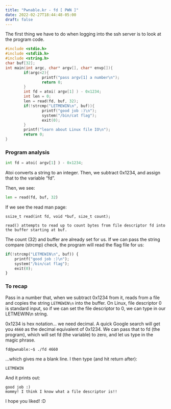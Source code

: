 ```yaml
---
title: "Pwnable.kr - fd [ PWN ]"
date: 2022-02-27T18:44:48-05:00
draft: false
---
```


The first thing we have to do when logging into the ssh server is to look at the program code.

```c
#include <stdio.h>
#include <stdlib.h>
#include <string.h>
char buf[32];
int main(int argc, char* argv[], char* envp[]){
        if(argc<2){
                printf("pass argv[1] a number\n");
                return 0;
        }
        int fd = atoi( argv[1] ) - 0x1234;
        int len = 0;
        len = read(fd, buf, 32);
        if(!strcmp("LETMEWIN\n", buf)){
                printf("good job :)\n");
                system("/bin/cat flag");
                exit(0);
        }
        printf("learn about Linux file IO\n");
        return 0;
}
```

### __Program analysis__

```python
int fd = atoi( argv[1] ) - 0x1234;
```

Atoi converts a string to an integer. Then, we subtract 0x1234, and assign that to the variable “fd”.

Then, we see:

```python
len = read(fd, buf, 32)
```

If we see the read man page:

```
ssize_t read(int fd, void *buf, size_t count);

read() attempts to read up to count bytes from file descriptor fd into the buffer starting at buf.
```

The count (32) and buffer are already set for us. If we can pass the string compare (strcmp) check, the program will read the flag file for us:

```python
if(!strcmp("LETMEWIN\n", buf)) {
    printf("good job :)\n");
    system("/bin/cat flag");
    exit(0);
}
```

### __To recap__

Pass in a number that, when we subtract 0x1234 from it, reads from a file and copies the string `LETMEWIN\n` into the buffer. On Linux, file descriptor 0 is standard input, so if we can set the file descriptor to 0, we can type in our LETMEWIN\n string.

0x1234 is hex notation… we need decimal. A quick Google search will get you `4660` as the decimal equivalent of 0x1234.  We can pass that to fd (the program), which will set fd (the variable) to zero, and let us type in the magic phrase.

```
fd@pwnable:~$ ./fd 4660
```

…which gives me a blank line. I then type (and hit return after):

```
LETMEWIN
```

And it prints out:

```
good job :)
mommy! I think I know what a file descriptor is!!
```

I hope you liked! :D
